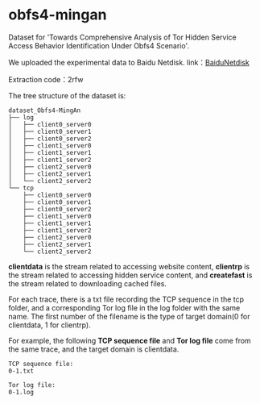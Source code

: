 # obfs4-mingan
Dataset for 'Towards Comprehensive Analysis of Tor Hidden Service Access Behavior Identification Under Obfs4 Scenario'.

We uploaded the experimental data to Baidu Netdisk. link：[BaiduNetdisk](https://pan.baidu.com/s/1kafKyemzmdEsyRnFlrV8NQ)

Extraction code：2rfw

The tree structure of the dataset is:

```
dataset_Obfs4-MingAn
├── log
│   ├── client0_server0
│   ├── client0_server1
│   ├── client0_server2
│   ├── client1_server0
│   ├── client1_server1
│   ├── client1_server2
│   ├── client2_server0
│   ├── client2_server1
│   └── client2_server2
└── tcp
    ├── client0_server0
    ├── client0_server1
    ├── client0_server2
    ├── client1_server0
    ├── client1_server1
    ├── client1_server2
    ├── client2_server0
    ├── client2_server1
    └── client2_server2
```

**clientdata** is the stream related to accessing website content, **clientrp** is the stream related to accessing hidden service content, and **createfast** is the stream related to downloading cached files.

For each trace, there is a txt file recording the TCP sequence in the tcp folder, and a corresponding Tor log file in the log folder with the same name. The first number of the filename is the type of target domain(0 for clientdata, 1 for clientrp).

For example, the following **TCP sequence file** and  **Tor log file** come from the same trace, and the target domain is clientdata.

```
TCP sequence file:
0-1.txt

Tor log file:
0-1.log
```
